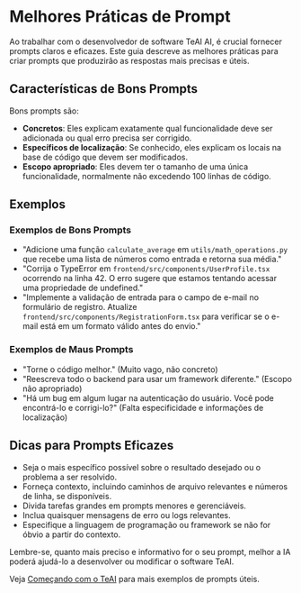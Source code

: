 # Melhores Práticas de Prompt

Ao trabalhar com o desenvolvedor de software TeAI AI, é crucial fornecer prompts claros e eficazes. Este guia descreve as melhores práticas para criar prompts que produzirão as respostas mais precisas e úteis.

## Características de Bons Prompts

Bons prompts são:

- **Concretos**: Eles explicam exatamente qual funcionalidade deve ser adicionada ou qual erro precisa ser corrigido.
- **Específicos de localização**: Se conhecido, eles explicam os locais na base de código que devem ser modificados.
- **Escopo apropriado**: Eles devem ter o tamanho de uma única funcionalidade, normalmente não excedendo 100 linhas de código.

## Exemplos

### Exemplos de Bons Prompts

- "Adicione uma função `calculate_average` em `utils/math_operations.py` que recebe uma lista de números como entrada e retorna sua média."
- "Corrija o TypeError em `frontend/src/components/UserProfile.tsx` ocorrendo na linha 42. O erro sugere que estamos tentando acessar uma propriedade de undefined."
- "Implemente a validação de entrada para o campo de e-mail no formulário de registro. Atualize `frontend/src/components/RegistrationForm.tsx` para verificar se o e-mail está em um formato válido antes do envio."

### Exemplos de Maus Prompts

- "Torne o código melhor." (Muito vago, não concreto)
- "Reescreva todo o backend para usar um framework diferente." (Escopo não apropriado)
- "Há um bug em algum lugar na autenticação do usuário. Você pode encontrá-lo e corrigi-lo?" (Falta especificidade e informações de localização)

## Dicas para Prompts Eficazes

- Seja o mais específico possível sobre o resultado desejado ou o problema a ser resolvido.
- Forneça contexto, incluindo caminhos de arquivo relevantes e números de linha, se disponíveis.
- Divida tarefas grandes em prompts menores e gerenciáveis.
- Inclua quaisquer mensagens de erro ou logs relevantes.
- Especifique a linguagem de programação ou framework se não for óbvio a partir do contexto.

Lembre-se, quanto mais preciso e informativo for o seu prompt, melhor a IA poderá ajudá-lo a desenvolver ou modificar o software TeAI.

Veja [Começando com o TeAI](../getting-started) para mais exemplos de prompts úteis.
